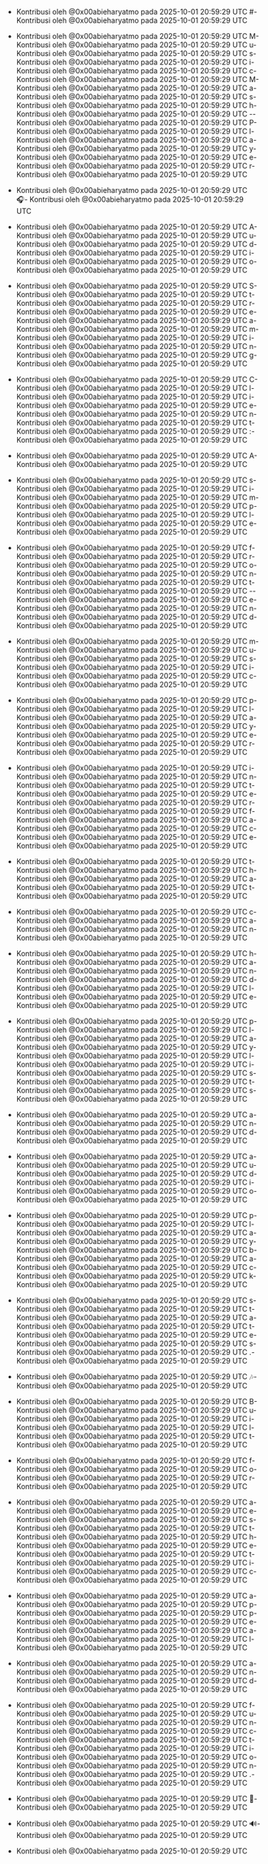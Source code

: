 - Kontribusi oleh @0x00abieharyatmo pada 2025-10-01 20:59:29 UTC
#- Kontribusi oleh @0x00abieharyatmo pada 2025-10-01 20:59:29 UTC
 - Kontribusi oleh @0x00abieharyatmo pada 2025-10-01 20:59:29 UTC
M- Kontribusi oleh @0x00abieharyatmo pada 2025-10-01 20:59:29 UTC
u- Kontribusi oleh @0x00abieharyatmo pada 2025-10-01 20:59:29 UTC
s- Kontribusi oleh @0x00abieharyatmo pada 2025-10-01 20:59:29 UTC
i- Kontribusi oleh @0x00abieharyatmo pada 2025-10-01 20:59:29 UTC
c- Kontribusi oleh @0x00abieharyatmo pada 2025-10-01 20:59:29 UTC
M- Kontribusi oleh @0x00abieharyatmo pada 2025-10-01 20:59:29 UTC
a- Kontribusi oleh @0x00abieharyatmo pada 2025-10-01 20:59:29 UTC
s- Kontribusi oleh @0x00abieharyatmo pada 2025-10-01 20:59:29 UTC
h- Kontribusi oleh @0x00abieharyatmo pada 2025-10-01 20:59:29 UTC
-- Kontribusi oleh @0x00abieharyatmo pada 2025-10-01 20:59:29 UTC
P- Kontribusi oleh @0x00abieharyatmo pada 2025-10-01 20:59:29 UTC
l- Kontribusi oleh @0x00abieharyatmo pada 2025-10-01 20:59:29 UTC
a- Kontribusi oleh @0x00abieharyatmo pada 2025-10-01 20:59:29 UTC
y- Kontribusi oleh @0x00abieharyatmo pada 2025-10-01 20:59:29 UTC
e- Kontribusi oleh @0x00abieharyatmo pada 2025-10-01 20:59:29 UTC
r- Kontribusi oleh @0x00abieharyatmo pada 2025-10-01 20:59:29 UTC

- Kontribusi oleh @0x00abieharyatmo pada 2025-10-01 20:59:29 UTC
🎧- Kontribusi oleh @0x00abieharyatmo pada 2025-10-01 20:59:29 UTC
 - Kontribusi oleh @0x00abieharyatmo pada 2025-10-01 20:59:29 UTC
A- Kontribusi oleh @0x00abieharyatmo pada 2025-10-01 20:59:29 UTC
u- Kontribusi oleh @0x00abieharyatmo pada 2025-10-01 20:59:29 UTC
d- Kontribusi oleh @0x00abieharyatmo pada 2025-10-01 20:59:29 UTC
i- Kontribusi oleh @0x00abieharyatmo pada 2025-10-01 20:59:29 UTC
o- Kontribusi oleh @0x00abieharyatmo pada 2025-10-01 20:59:29 UTC
 - Kontribusi oleh @0x00abieharyatmo pada 2025-10-01 20:59:29 UTC
S- Kontribusi oleh @0x00abieharyatmo pada 2025-10-01 20:59:29 UTC
t- Kontribusi oleh @0x00abieharyatmo pada 2025-10-01 20:59:29 UTC
r- Kontribusi oleh @0x00abieharyatmo pada 2025-10-01 20:59:29 UTC
e- Kontribusi oleh @0x00abieharyatmo pada 2025-10-01 20:59:29 UTC
a- Kontribusi oleh @0x00abieharyatmo pada 2025-10-01 20:59:29 UTC
m- Kontribusi oleh @0x00abieharyatmo pada 2025-10-01 20:59:29 UTC
i- Kontribusi oleh @0x00abieharyatmo pada 2025-10-01 20:59:29 UTC
n- Kontribusi oleh @0x00abieharyatmo pada 2025-10-01 20:59:29 UTC
g- Kontribusi oleh @0x00abieharyatmo pada 2025-10-01 20:59:29 UTC
 - Kontribusi oleh @0x00abieharyatmo pada 2025-10-01 20:59:29 UTC
C- Kontribusi oleh @0x00abieharyatmo pada 2025-10-01 20:59:29 UTC
l- Kontribusi oleh @0x00abieharyatmo pada 2025-10-01 20:59:29 UTC
i- Kontribusi oleh @0x00abieharyatmo pada 2025-10-01 20:59:29 UTC
e- Kontribusi oleh @0x00abieharyatmo pada 2025-10-01 20:59:29 UTC
n- Kontribusi oleh @0x00abieharyatmo pada 2025-10-01 20:59:29 UTC
t- Kontribusi oleh @0x00abieharyatmo pada 2025-10-01 20:59:29 UTC
:- Kontribusi oleh @0x00abieharyatmo pada 2025-10-01 20:59:29 UTC
 - Kontribusi oleh @0x00abieharyatmo pada 2025-10-01 20:59:29 UTC
A- Kontribusi oleh @0x00abieharyatmo pada 2025-10-01 20:59:29 UTC
 - Kontribusi oleh @0x00abieharyatmo pada 2025-10-01 20:59:29 UTC
s- Kontribusi oleh @0x00abieharyatmo pada 2025-10-01 20:59:29 UTC
i- Kontribusi oleh @0x00abieharyatmo pada 2025-10-01 20:59:29 UTC
m- Kontribusi oleh @0x00abieharyatmo pada 2025-10-01 20:59:29 UTC
p- Kontribusi oleh @0x00abieharyatmo pada 2025-10-01 20:59:29 UTC
l- Kontribusi oleh @0x00abieharyatmo pada 2025-10-01 20:59:29 UTC
e- Kontribusi oleh @0x00abieharyatmo pada 2025-10-01 20:59:29 UTC
 - Kontribusi oleh @0x00abieharyatmo pada 2025-10-01 20:59:29 UTC
f- Kontribusi oleh @0x00abieharyatmo pada 2025-10-01 20:59:29 UTC
r- Kontribusi oleh @0x00abieharyatmo pada 2025-10-01 20:59:29 UTC
o- Kontribusi oleh @0x00abieharyatmo pada 2025-10-01 20:59:29 UTC
n- Kontribusi oleh @0x00abieharyatmo pada 2025-10-01 20:59:29 UTC
t- Kontribusi oleh @0x00abieharyatmo pada 2025-10-01 20:59:29 UTC
-- Kontribusi oleh @0x00abieharyatmo pada 2025-10-01 20:59:29 UTC
e- Kontribusi oleh @0x00abieharyatmo pada 2025-10-01 20:59:29 UTC
n- Kontribusi oleh @0x00abieharyatmo pada 2025-10-01 20:59:29 UTC
d- Kontribusi oleh @0x00abieharyatmo pada 2025-10-01 20:59:29 UTC
 - Kontribusi oleh @0x00abieharyatmo pada 2025-10-01 20:59:29 UTC
m- Kontribusi oleh @0x00abieharyatmo pada 2025-10-01 20:59:29 UTC
u- Kontribusi oleh @0x00abieharyatmo pada 2025-10-01 20:59:29 UTC
s- Kontribusi oleh @0x00abieharyatmo pada 2025-10-01 20:59:29 UTC
i- Kontribusi oleh @0x00abieharyatmo pada 2025-10-01 20:59:29 UTC
c- Kontribusi oleh @0x00abieharyatmo pada 2025-10-01 20:59:29 UTC
 - Kontribusi oleh @0x00abieharyatmo pada 2025-10-01 20:59:29 UTC
p- Kontribusi oleh @0x00abieharyatmo pada 2025-10-01 20:59:29 UTC
l- Kontribusi oleh @0x00abieharyatmo pada 2025-10-01 20:59:29 UTC
a- Kontribusi oleh @0x00abieharyatmo pada 2025-10-01 20:59:29 UTC
y- Kontribusi oleh @0x00abieharyatmo pada 2025-10-01 20:59:29 UTC
e- Kontribusi oleh @0x00abieharyatmo pada 2025-10-01 20:59:29 UTC
r- Kontribusi oleh @0x00abieharyatmo pada 2025-10-01 20:59:29 UTC
 - Kontribusi oleh @0x00abieharyatmo pada 2025-10-01 20:59:29 UTC
i- Kontribusi oleh @0x00abieharyatmo pada 2025-10-01 20:59:29 UTC
n- Kontribusi oleh @0x00abieharyatmo pada 2025-10-01 20:59:29 UTC
t- Kontribusi oleh @0x00abieharyatmo pada 2025-10-01 20:59:29 UTC
e- Kontribusi oleh @0x00abieharyatmo pada 2025-10-01 20:59:29 UTC
r- Kontribusi oleh @0x00abieharyatmo pada 2025-10-01 20:59:29 UTC
f- Kontribusi oleh @0x00abieharyatmo pada 2025-10-01 20:59:29 UTC
a- Kontribusi oleh @0x00abieharyatmo pada 2025-10-01 20:59:29 UTC
c- Kontribusi oleh @0x00abieharyatmo pada 2025-10-01 20:59:29 UTC
e- Kontribusi oleh @0x00abieharyatmo pada 2025-10-01 20:59:29 UTC
 - Kontribusi oleh @0x00abieharyatmo pada 2025-10-01 20:59:29 UTC
t- Kontribusi oleh @0x00abieharyatmo pada 2025-10-01 20:59:29 UTC
h- Kontribusi oleh @0x00abieharyatmo pada 2025-10-01 20:59:29 UTC
a- Kontribusi oleh @0x00abieharyatmo pada 2025-10-01 20:59:29 UTC
t- Kontribusi oleh @0x00abieharyatmo pada 2025-10-01 20:59:29 UTC
 - Kontribusi oleh @0x00abieharyatmo pada 2025-10-01 20:59:29 UTC
c- Kontribusi oleh @0x00abieharyatmo pada 2025-10-01 20:59:29 UTC
a- Kontribusi oleh @0x00abieharyatmo pada 2025-10-01 20:59:29 UTC
n- Kontribusi oleh @0x00abieharyatmo pada 2025-10-01 20:59:29 UTC
 - Kontribusi oleh @0x00abieharyatmo pada 2025-10-01 20:59:29 UTC
h- Kontribusi oleh @0x00abieharyatmo pada 2025-10-01 20:59:29 UTC
a- Kontribusi oleh @0x00abieharyatmo pada 2025-10-01 20:59:29 UTC
n- Kontribusi oleh @0x00abieharyatmo pada 2025-10-01 20:59:29 UTC
d- Kontribusi oleh @0x00abieharyatmo pada 2025-10-01 20:59:29 UTC
l- Kontribusi oleh @0x00abieharyatmo pada 2025-10-01 20:59:29 UTC
e- Kontribusi oleh @0x00abieharyatmo pada 2025-10-01 20:59:29 UTC
 - Kontribusi oleh @0x00abieharyatmo pada 2025-10-01 20:59:29 UTC
p- Kontribusi oleh @0x00abieharyatmo pada 2025-10-01 20:59:29 UTC
l- Kontribusi oleh @0x00abieharyatmo pada 2025-10-01 20:59:29 UTC
a- Kontribusi oleh @0x00abieharyatmo pada 2025-10-01 20:59:29 UTC
y- Kontribusi oleh @0x00abieharyatmo pada 2025-10-01 20:59:29 UTC
l- Kontribusi oleh @0x00abieharyatmo pada 2025-10-01 20:59:29 UTC
i- Kontribusi oleh @0x00abieharyatmo pada 2025-10-01 20:59:29 UTC
s- Kontribusi oleh @0x00abieharyatmo pada 2025-10-01 20:59:29 UTC
t- Kontribusi oleh @0x00abieharyatmo pada 2025-10-01 20:59:29 UTC
s- Kontribusi oleh @0x00abieharyatmo pada 2025-10-01 20:59:29 UTC
 - Kontribusi oleh @0x00abieharyatmo pada 2025-10-01 20:59:29 UTC
a- Kontribusi oleh @0x00abieharyatmo pada 2025-10-01 20:59:29 UTC
n- Kontribusi oleh @0x00abieharyatmo pada 2025-10-01 20:59:29 UTC
d- Kontribusi oleh @0x00abieharyatmo pada 2025-10-01 20:59:29 UTC
 - Kontribusi oleh @0x00abieharyatmo pada 2025-10-01 20:59:29 UTC
a- Kontribusi oleh @0x00abieharyatmo pada 2025-10-01 20:59:29 UTC
u- Kontribusi oleh @0x00abieharyatmo pada 2025-10-01 20:59:29 UTC
d- Kontribusi oleh @0x00abieharyatmo pada 2025-10-01 20:59:29 UTC
i- Kontribusi oleh @0x00abieharyatmo pada 2025-10-01 20:59:29 UTC
o- Kontribusi oleh @0x00abieharyatmo pada 2025-10-01 20:59:29 UTC
 - Kontribusi oleh @0x00abieharyatmo pada 2025-10-01 20:59:29 UTC
p- Kontribusi oleh @0x00abieharyatmo pada 2025-10-01 20:59:29 UTC
l- Kontribusi oleh @0x00abieharyatmo pada 2025-10-01 20:59:29 UTC
a- Kontribusi oleh @0x00abieharyatmo pada 2025-10-01 20:59:29 UTC
y- Kontribusi oleh @0x00abieharyatmo pada 2025-10-01 20:59:29 UTC
b- Kontribusi oleh @0x00abieharyatmo pada 2025-10-01 20:59:29 UTC
a- Kontribusi oleh @0x00abieharyatmo pada 2025-10-01 20:59:29 UTC
c- Kontribusi oleh @0x00abieharyatmo pada 2025-10-01 20:59:29 UTC
k- Kontribusi oleh @0x00abieharyatmo pada 2025-10-01 20:59:29 UTC
 - Kontribusi oleh @0x00abieharyatmo pada 2025-10-01 20:59:29 UTC
s- Kontribusi oleh @0x00abieharyatmo pada 2025-10-01 20:59:29 UTC
t- Kontribusi oleh @0x00abieharyatmo pada 2025-10-01 20:59:29 UTC
a- Kontribusi oleh @0x00abieharyatmo pada 2025-10-01 20:59:29 UTC
t- Kontribusi oleh @0x00abieharyatmo pada 2025-10-01 20:59:29 UTC
e- Kontribusi oleh @0x00abieharyatmo pada 2025-10-01 20:59:29 UTC
s- Kontribusi oleh @0x00abieharyatmo pada 2025-10-01 20:59:29 UTC
.- Kontribusi oleh @0x00abieharyatmo pada 2025-10-01 20:59:29 UTC
 - Kontribusi oleh @0x00abieharyatmo pada 2025-10-01 20:59:29 UTC
🎶- Kontribusi oleh @0x00abieharyatmo pada 2025-10-01 20:59:29 UTC
 - Kontribusi oleh @0x00abieharyatmo pada 2025-10-01 20:59:29 UTC
B- Kontribusi oleh @0x00abieharyatmo pada 2025-10-01 20:59:29 UTC
u- Kontribusi oleh @0x00abieharyatmo pada 2025-10-01 20:59:29 UTC
i- Kontribusi oleh @0x00abieharyatmo pada 2025-10-01 20:59:29 UTC
l- Kontribusi oleh @0x00abieharyatmo pada 2025-10-01 20:59:29 UTC
t- Kontribusi oleh @0x00abieharyatmo pada 2025-10-01 20:59:29 UTC
 - Kontribusi oleh @0x00abieharyatmo pada 2025-10-01 20:59:29 UTC
f- Kontribusi oleh @0x00abieharyatmo pada 2025-10-01 20:59:29 UTC
o- Kontribusi oleh @0x00abieharyatmo pada 2025-10-01 20:59:29 UTC
r- Kontribusi oleh @0x00abieharyatmo pada 2025-10-01 20:59:29 UTC
 - Kontribusi oleh @0x00abieharyatmo pada 2025-10-01 20:59:29 UTC
a- Kontribusi oleh @0x00abieharyatmo pada 2025-10-01 20:59:29 UTC
e- Kontribusi oleh @0x00abieharyatmo pada 2025-10-01 20:59:29 UTC
s- Kontribusi oleh @0x00abieharyatmo pada 2025-10-01 20:59:29 UTC
t- Kontribusi oleh @0x00abieharyatmo pada 2025-10-01 20:59:29 UTC
h- Kontribusi oleh @0x00abieharyatmo pada 2025-10-01 20:59:29 UTC
e- Kontribusi oleh @0x00abieharyatmo pada 2025-10-01 20:59:29 UTC
t- Kontribusi oleh @0x00abieharyatmo pada 2025-10-01 20:59:29 UTC
i- Kontribusi oleh @0x00abieharyatmo pada 2025-10-01 20:59:29 UTC
c- Kontribusi oleh @0x00abieharyatmo pada 2025-10-01 20:59:29 UTC
 - Kontribusi oleh @0x00abieharyatmo pada 2025-10-01 20:59:29 UTC
a- Kontribusi oleh @0x00abieharyatmo pada 2025-10-01 20:59:29 UTC
p- Kontribusi oleh @0x00abieharyatmo pada 2025-10-01 20:59:29 UTC
p- Kontribusi oleh @0x00abieharyatmo pada 2025-10-01 20:59:29 UTC
e- Kontribusi oleh @0x00abieharyatmo pada 2025-10-01 20:59:29 UTC
a- Kontribusi oleh @0x00abieharyatmo pada 2025-10-01 20:59:29 UTC
l- Kontribusi oleh @0x00abieharyatmo pada 2025-10-01 20:59:29 UTC
 - Kontribusi oleh @0x00abieharyatmo pada 2025-10-01 20:59:29 UTC
a- Kontribusi oleh @0x00abieharyatmo pada 2025-10-01 20:59:29 UTC
n- Kontribusi oleh @0x00abieharyatmo pada 2025-10-01 20:59:29 UTC
d- Kontribusi oleh @0x00abieharyatmo pada 2025-10-01 20:59:29 UTC
 - Kontribusi oleh @0x00abieharyatmo pada 2025-10-01 20:59:29 UTC
f- Kontribusi oleh @0x00abieharyatmo pada 2025-10-01 20:59:29 UTC
u- Kontribusi oleh @0x00abieharyatmo pada 2025-10-01 20:59:29 UTC
n- Kontribusi oleh @0x00abieharyatmo pada 2025-10-01 20:59:29 UTC
c- Kontribusi oleh @0x00abieharyatmo pada 2025-10-01 20:59:29 UTC
t- Kontribusi oleh @0x00abieharyatmo pada 2025-10-01 20:59:29 UTC
i- Kontribusi oleh @0x00abieharyatmo pada 2025-10-01 20:59:29 UTC
o- Kontribusi oleh @0x00abieharyatmo pada 2025-10-01 20:59:29 UTC
n- Kontribusi oleh @0x00abieharyatmo pada 2025-10-01 20:59:29 UTC
.- Kontribusi oleh @0x00abieharyatmo pada 2025-10-01 20:59:29 UTC
 - Kontribusi oleh @0x00abieharyatmo pada 2025-10-01 20:59:29 UTC
🎨- Kontribusi oleh @0x00abieharyatmo pada 2025-10-01 20:59:29 UTC
 - Kontribusi oleh @0x00abieharyatmo pada 2025-10-01 20:59:29 UTC
🔊- Kontribusi oleh @0x00abieharyatmo pada 2025-10-01 20:59:29 UTC

- Kontribusi oleh @0x00abieharyatmo pada 2025-10-01 20:59:29 UTC

